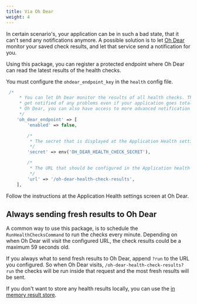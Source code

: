 ```yaml
---
title: Via Oh Dear
weight: 4
---
```


In certain scenario's, your application can be in such a bad state, that it can't send any notifications anymore. A possible solution is to let [Oh Dear](https://ohdear.app) monitor your saved check results, and let that service send a notification for you. 

Using this package, you can register a protected endpoint where Oh Dear can read the latest results of the health checks.

You must configure the `ohdear_endpoint_key` in the `health` config file.

```php
 /*
     * You can let Oh Dear monitor the results of all health checks. This way, you'll
     * get notified of any problems even if your application goes totally down. Via
     * Oh Dear, you can also have access to more advanced notification options.
     */
    'oh_dear_endpoint' => [
        'enabled' => false,

        /*
         * The secret that is displayed at the Application Health settings at Oh Dear.
         */
        'secret' => env('OH_DEAR_HEALTH_CHECK_SECRET'),

        /*
         * The URL that should be configured in the Application health settings at Oh Dear.
         */
        'url' => '/oh-dear-health-check-results',
    ],
```

Follow the instructions at the Application Health settings screen at Oh Dear.

## Always sending fresh results to Oh Dear

A common way to use this package, is to schedule the `RunHealthChecksCommand` to run the checks every minute. Depending on when Oh Dear will visit the configured URL, the check results could be a maximum 59 seconds old.

If you always what to send fresh results to Oh Dear, append `?run` to the URL you configured. So when Oh Dear visits, `/oh-dear-health-check-results?run` the checks will be run inside that request and the most fresh results will be sent.

If you don't want to store any health results locally, you can use the [in memory result store](/docs/laravel-health/v1/storing-results/not-storing-results).

